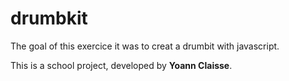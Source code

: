 # drumbkit

The goal of this exercice it was to creat a drumbit with javascript.

This is a school project, developed by **Yoann Claisse**.
